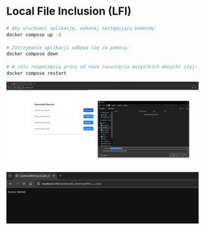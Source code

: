 # Local File Inclusion (LFI)

```bash
# Aby uruchomić aplikację, wykonaj następującą komendę:
docker compose up -d

# Zatrzymanie aplikacji odbywa się za pomocą:
docker compose down

# W celu rozpoczęcia pracy od nowa (usunięcia wszystkich danych) użyj:
docker compose restart
```

![LFI](./screenshots/download-reports.png)

![Access Denied](./screenshots/access-denied.png)
